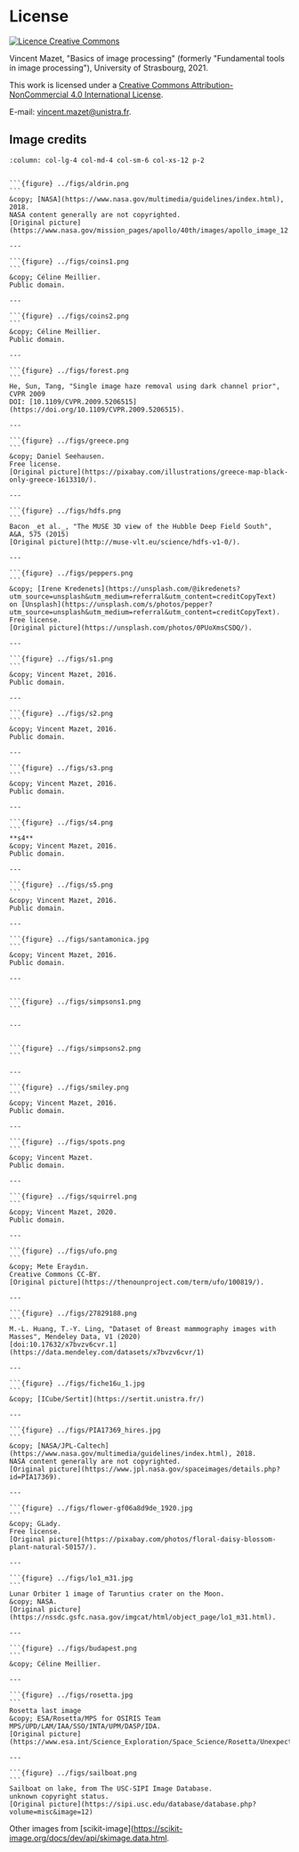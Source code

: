 # License

<a rel="license" href="http://creativecommons.org/licenses/by-nc/4.0/"><img alt="Licence Creative Commons" style="border-width:0" src="https://i.creativecommons.org/l/by-nc/4.0/88x31.png" /></a>
    
<span xmlns:cc="http://creativecommons.org/ns#" property="cc:attributionName">Vincent Mazet</span>,
"<span xmlns:dct="http://purl.org/dc/terms/" property="dct:title">Basics of image processing</span>"
(formerly "Fundamental tools in image processing"),
University of Strasbourg, 2021.

This work is licensed under a <a rel="license" href="http://creativecommons.org/licenses/by-nc/4.0/">Creative Commons Attribution-NonCommercial 4.0 International License</a>.

E-mail: <a href="mailto:vincent.mazet@unistra.fr">vincent.mazet@unistra.fr</a>.



## Image credits


````{panels}
:column: col-lg-4 col-md-4 col-sm-6 col-xs-12 p-2


```{figure} ../figs/aldrin.png
```
&copy; [NASA](https://www.nasa.gov/multimedia/guidelines/index.html), 2018.
NASA content generally are not copyrighted.
[Original picture](https://www.nasa.gov/mission_pages/apollo/40th/images/apollo_image_12.html).

---

```{figure} ../figs/coins1.png
```
&copy; Céline Meillier.
Public domain.

---

```{figure} ../figs/coins2.png
```
&copy; Céline Meillier.
Public domain.

---

```{figure} ../figs/forest.png
```
He, Sun, Tang, "Single image haze removal using dark channel prior", CVPR 2009
DOI: [10.1109/CVPR.2009.5206515](https://doi.org/10.1109/CVPR.2009.5206515).

---

```{figure} ../figs/greece.png
```
&copy; Daniel Seehausen.
Free license.
[Original picture](https://pixabay.com/illustrations/greece-map-black-only-greece-1613310/).

---

```{figure} ../figs/hdfs.png
```
Bacon _et al._, "The MUSE 3D view of the Hubble Deep Field South", A&A, 575 (2015)
[Original picture](http://muse-vlt.eu/science/hdfs-v1-0/).

---

```{figure} ../figs/peppers.png
```
&copy; [Irene Kredenets](https://unsplash.com/@ikredenets?utm_source=unsplash&utm_medium=referral&utm_content=creditCopyText)
on [Unsplash](https://unsplash.com/s/photos/pepper?utm_source=unsplash&utm_medium=referral&utm_content=creditCopyText).
Free license.
[Original picture](https://unsplash.com/photos/0PUoXmsCSDQ/).

---

```{figure} ../figs/s1.png
```
&copy; Vincent Mazet, 2016.
Public domain.

---

```{figure} ../figs/s2.png
```
&copy; Vincent Mazet, 2016.
Public domain.

---

```{figure} ../figs/s3.png
```
&copy; Vincent Mazet, 2016.
Public domain.

---

```{figure} ../figs/s4.png
```
**s4**
&copy; Vincent Mazet, 2016.
Public domain.

---

```{figure} ../figs/s5.png
```
&copy; Vincent Mazet, 2016.
Public domain.

---

```{figure} ../figs/santamonica.jpg
```
&copy; Vincent Mazet, 2016.
Public domain.

---


```{figure} ../figs/simpsons1.png
```

---


```{figure} ../figs/simpsons2.png
```

---

```{figure} ../figs/smiley.png
```
&copy; Vincent Mazet, 2016.
Public domain.

---

```{figure} ../figs/spots.png
```
&copy; Vincent Mazet.
Public domain.

---

```{figure} ../figs/squirrel.png
```
&copy; Vincent Mazet, 2020.
Public domain.

---

```{figure} ../figs/ufo.png
```
&copy; Mete Eraydın.
Creative Commons CC-BY.
[Original picture](https://thenounproject.com/term/ufo/100819/).

---

```{figure} ../figs/27829188.png
```
M.-L. Huang, T.-Y. Ling, "Dataset of Breast mammography images with Masses", Mendeley Data, V1 (2020)
[doi:10.17632/x7bvzv6cvr.1](https://data.mendeley.com/datasets/x7bvzv6cvr/1)

---

```{figure} ../figs/fiche16u_1.jpg
```
&copy; [ICube/Sertit](https://sertit.unistra.fr/)

---

```{figure} ../figs/PIA17369_hires.jpg
```
&copy; [NASA/JPL-Caltech](https://www.nasa.gov/multimedia/guidelines/index.html), 2018.
NASA content generally are not copyrighted.
[Original picture](https://www.jpl.nasa.gov/spaceimages/details.php?id=PIA17369).

---

```{figure} ../figs/flower-gf06a8d9de_1920.jpg
```
&copy; GLady.
Free license.
[Original picture](https://pixabay.com/photos/floral-daisy-blossom-plant-natural-50157/).

---

```{figure} ../figs/lo1_m31.jpg
```
Lunar Orbiter 1 image of Taruntius crater on the Moon.
&copy; NASA.
[Original picture](https://nssdc.gsfc.nasa.gov/imgcat/html/object_page/lo1_m31.html).

---

```{figure} ../figs/budapest.png
```
&copy; Céline Meillier.

---

```{figure} ../figs/rosetta.jpg
```
Rosetta last image
&copy; ESA/Rosetta/MPS for OSIRIS Team MPS/UPD/LAM/IAA/SSO/INTA/UPM/DASP/IDA.
[Original picture](https://www.esa.int/Science_Exploration/Space_Science/Rosetta/Unexpected_surprise_a_final_image_from_Rosetta)

---

```{figure} ../figs/sailboat.png
```
Sailboat on lake, from The USC-SIPI Image Database.
unknown copyright status.
[Original picture](https://sipi.usc.edu/database/database.php?volume=misc&image=12)

````

Other images from [scikit-image](https://scikit-image.org/docs/dev/api/skimage.data.html.
